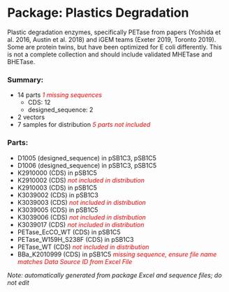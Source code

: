 # Package: Plastics Degradation

Plastic degradation enzymes, specifically PETase from papers (Yoshida et al. 2016, Austin et al. 2018) and iGEM teams (Exeter 2019, Toronto 2019). Some are protein twins, but have been optimized for E coli differently. This is not a complete collection and should include validated MHETase and BHETase. 

### Summary:

- 14 parts _<span style="color:red">1 missing sequences</span>_
    - CDS: 12
    - designed_sequence: 2
- 2 vectors
- 7 samples for distribution _<span style="color:red">5 parts not included</span>_

### Parts:

- D1005 (designed_sequence) in pSB1C3, pSB1C5
- D1006 (designed_sequence) in pSB1C3, pSB1C5
- K2910000 (CDS) in pSB1C5
- K2910002 (CDS) _<span style="color:red">not included in distribution</span>_
- K2910003 (CDS) in pSB1C5
- K3039002 (CDS) in pSB1C3
- K3039003 (CDS) _<span style="color:red">not included in distribution</span>_
- K3039005 (CDS) in pSB1C5
- K3039006 (CDS) _<span style="color:red">not included in distribution</span>_
- K3039017 (CDS) _<span style="color:red">not included in distribution</span>_
- PETase_EcCO_WT (CDS) in pSB1C5
- PETase_W159H_S238F (CDS) in pSB1C3
- PETase_WT (CDS) _<span style="color:red">not included in distribution</span>_
- BBa_K2010999 (CDS) in pSB1C5 _<span style="color:red">missing sequence, ensure file name matches Data Source ID from Excel File</span>_

_Note: automatically generated from package Excel and sequence files; do not edit_
